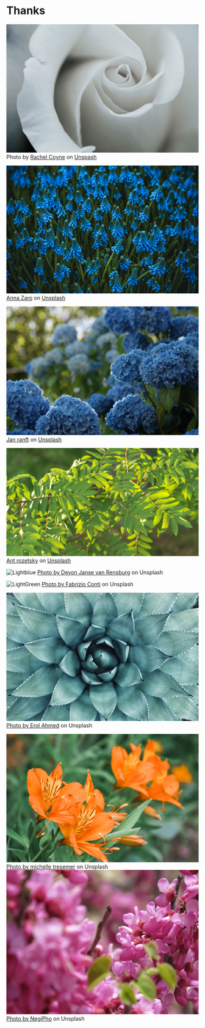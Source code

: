 # Thanks

![Grey](./grey.jpg)
Photo by [Rachel Coyne](https://unsplash.com/@rachellynette?utm_source=unsplash&amp;utm_medium=referral&amp;utm_content=creditCopyText) on [Unspash](https://unsplash.com/s/photos/grey-flowers?utm_source=unsplash&amp;utm_medium=referral&amp;utm_content=creditCopyText)

![Blue](./blue.jpg)
[Anna Zaro](https://unsplash.com/@floratropicana?utm_source=unsplash&amp;utm_medium=referral&amp;utm_content=creditCopyText) on [Unsplash](https://unsplash.com/s/photos/blue-flowers?utm_source=unsplash&amp;utm_medium=referral&amp;utm_content=creditCopyText)

![Darkblue](./darkblue.png)
[Jan ranft](https://unsplash.com/@rokkon?utm_source=unsplash&amp;utm_medium=referral&amp;utm_content=creditCopyText) on [Unsplash](https://unsplash.com/s/photos/blue-flowers?utm_source=unsplash&amp;utm_medium=referral&amp;utm_content=creditCopyText)

![Green](./green.jpg)
[Ant rozetsky](https://unsplash.com/@rozetsky?utm_source=unsplash&amp;utm_medium=referral&amp;utm_content=creditCopyText) on [Unsplash](https://unsplash.com/s/photos/green-flowers?utm_source=unsplash&amp;utm_medium=referral&amp;utm_content=creditCopyText)

![Lightblue](./lightblue.jpg)
[Photo by Devon Janse van Rensburg](https://unsplash.com/photos/al6nm0lFsKM?utm_source=unsplash&utm_medium=referral&utm_content=creditShareLink) on Unsplash

![LightGreen](./lightgreen.jpg)
[Photo by Fabrizio Conti](https://unsplash.com/photos/sw6MlHbmTXo?utm_source=unsplash&utm_medium=referral&utm_content=creditShareLink) on Unsplash

![Turquoise](./lightturquoise.jpg)
[Photo by Erol Ahmed](https://unsplash.com/photos/aIYFR0vbADk?utm_source=unsplash&utm_medium=referral&utm_content=creditShareLink) on Unsplash

![Orange](./orange.jpg)
[Photo by michelle tresemer](https://unsplash.com/photos/2LPhfyjjL6I?utm_source=unsplash&utm_medium=referral&utm_content=creditShareLink) on Unsplash
![Pink](./pink.jpg)
[Photo by NegiPho](https://unsplash.com/photos/R74L8QfeGeI?utm_source=unsplash&utm_medium=referral&utm_content=creditShareLink) on Unsplash
